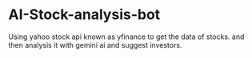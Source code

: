 # AI-Stock-analysis-bot
Using yahoo stock api known as yfinance to get the data of stocks. and then analysis it with gemini ai and suggest investors.  
